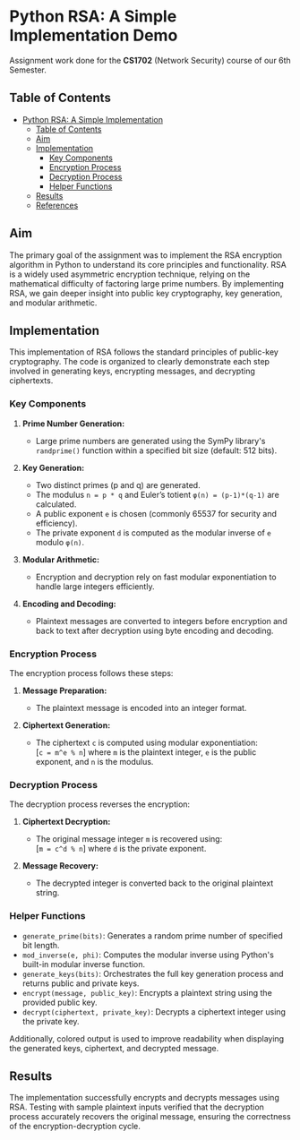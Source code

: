 # Python RSA: A Simple Implementation Demo

Assignment work done for the **CS1702** (Network Security) course of our 6th Semester.

## Table of Contents

- [Python RSA: A Simple Implementation](#python-rsa-a-simple-implementation)
  - [Table of Contents](#table-of-contents)
  - [Aim](#aim)
  - [Implementation](#implementation)
    - [Key Components](#key-components)
    - [Encryption Process](#encryption-process)
    - [Decryption Process](#decryption-process)
    - [Helper Functions](#helper-functions)
  - [Results](#results)
  - [References](#references)

## Aim

The primary goal of the assignment was to implement the RSA encryption algorithm in Python to understand its core principles and functionality. RSA is a widely used asymmetric encryption technique, relying on the mathematical difficulty of factoring large prime numbers. By implementing RSA, we gain deeper insight into public key cryptography, key generation, and modular arithmetic.

## Implementation

This implementation of RSA follows the standard principles of public-key cryptography. The code is organized to clearly demonstrate each step involved in generating keys, encrypting messages, and decrypting ciphertexts.

### Key Components

1. **Prime Number Generation:** 
   - Large prime numbers are generated using the SymPy library's `randprime()` function within a specified bit size (default: 512 bits).
   
2. **Key Generation:**
   - Two distinct primes (p and q) are generated.
   - The modulus `n = p * q` and Euler’s totient `φ(n) = (p-1)*(q-1)` are calculated.
   - A public exponent `e` is chosen (commonly 65537 for security and efficiency).
   - The private exponent `d` is computed as the modular inverse of `e` modulo `φ(n)`.

3. **Modular Arithmetic:**
   - Encryption and decryption rely on fast modular exponentiation to handle large integers efficiently.

4. **Encoding and Decoding:**
   - Plaintext messages are converted to integers before encryption and back to text after decryption using byte encoding and decoding.

### Encryption Process

The encryption process follows these steps:

1. **Message Preparation:**  
   - The plaintext message is encoded into an integer format.

2. **Ciphertext Generation:**  
   - The ciphertext `c` is computed using modular exponentiation:  
     \[`c = m^e % n`\]
   where `m` is the plaintext integer, `e` is the public exponent, and `n` is the modulus.

### Decryption Process

The decryption process reverses the encryption:

1. **Ciphertext Decryption:**  
   - The original message integer `m` is recovered using:  
     \[`m = c^d % n`\]
   where `d` is the private exponent.

2. **Message Recovery:**  
   - The decrypted integer is converted back to the original plaintext string.

### Helper Functions

- `generate_prime(bits)`: Generates a random prime number of specified bit length.
- `mod_inverse(e, phi)`: Computes the modular inverse using Python's built-in modular inverse function.
- `generate_keys(bits)`: Orchestrates the full key generation process and returns public and private keys.
- `encrypt(message, public_key)`: Encrypts a plaintext string using the provided public key.
- `decrypt(ciphertext, private_key)`: Decrypts a ciphertext integer using the private key.

Additionally, colored output is used to improve readability when displaying the generated keys, ciphertext, and decrypted message.

## Results

The implementation successfully encrypts and decrypts messages using RSA. Testing with sample plaintext inputs verified that the decryption process accurately recovers the original message, ensuring the correctness of the encryption-decryption cycle.
